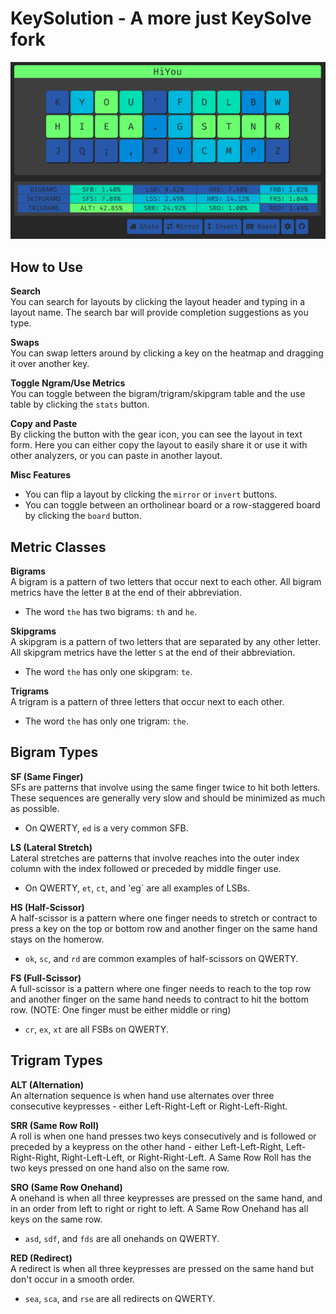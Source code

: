 # KeySolution - A more just KeySolve fork

![Keysolution](keysolution.png)

## How to Use

**Search**  
You can search for layouts by clicking the layout header and typing in a layout name. The search bar will provide completion suggestions as you type.

**Swaps**  
You can swap letters around by clicking a key on the heatmap and dragging it over another key.

**Toggle Ngram/Use Metrics**  
You can toggle between the bigram/trigram/skipgram table and the use table by clicking the `stats` button.

**Copy and Paste**  
By clicking the button with the gear icon, you can see the layout in text form. Here you can either copy the layout to easily share it or use it with other analyzers, or you can paste in another layout.

**Misc Features**  
- You can flip a layout by clicking the `mirror` or `invert` buttons.
- You can toggle between an ortholinear board or a row-staggered board by clicking the `board` button.

## Metric Classes

**Bigrams**  
A bigram is a pattern of two letters that occur next to each other. All bigram metrics have the letter `B` at the end of their abbreviation. 
- The word `the` has two bigrams: `th` and `he`.

**Skipgrams**  
A skipgram is a pattern of two letters that are separated by any other letter. All skipgram metrics have the letter `S` at the end of their abbreviation.
- The word `the` has only one skipgram: `te`.

**Trigrams**  
A trigram is a pattern of three letters that occur next to each other. 
- The word `the` has only one trigram: `the`.

## Bigram Types

**SF (Same Finger)**  
SFs are patterns that involve using the same finger twice to hit both letters. These sequences are generally very slow and should be minimized as much as possible.
- On QWERTY, `ed` is a very common SFB.

**LS (Lateral Stretch)**  
Lateral stretches are patterns that involve reaches into the outer index column with the index followed or preceded by middle finger use.
- On QWERTY, `et`, `ct`, and 'eg` are all examples of LSBs.

**HS (Half-Scissor)**  
A half-scissor is a pattern where one finger needs to stretch or contract to press a key on the top or bottom row and another finger on the same hand stays on the homerow.
- `ok`, `sc`, and `rd` are common examples of half-scissors on QWERTY.

**FS (Full-Scissor)**  
A full-scissor is a pattern where one finger needs to reach to the top row and another finger on the same hand needs to contract to hit the bottom row. (NOTE: One finger must be either middle or ring)
- `cr`, `ex`, `xt` are all FSBs on QWERTY.

## Trigram Types

**ALT (Alternation)**  
An alternation sequence is when hand use alternates over three consecutive keypresses - either Left-Right-Left or Right-Left-Right.

**SRR (Same Row Roll)**  
A roll is when one hand presses two keys consecutively and is followed or preceded by a keypress on the other hand - either Left-Left-Right, Left-Right-Right, Right-Left-Left, or Right-Right-Left. A Same Row Roll has the two keys pressed on one hand also on the same row.

**SRO (Same Row Onehand)**  
A onehand is when all three keypresses are pressed on the same hand, and in an order from left to right or right to left. A Same Row Onehand has all keys on the same row.
- `asd`, `sdf`, and `fds` are all onehands on QWERTY.

**RED (Redirect)**  
A redirect is when all three keypresses are pressed on the same hand but don't occur in a smooth order.
- `sea`, `sca`, and `rse` are all redirects on QWERTY.
